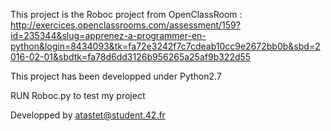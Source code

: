 This project is the Roboc project from OpenClassRoom :
http://exercices.openclassrooms.com/assessment/159?id=235344&slug=apprenez-a-programmer-en-python&login=8434093&tk=fa72e3242f7c7cdeab10cc9e2672bb0b&sbd=2016-02-01&sbdtk=fa78d6dd3126b956265a25af9b322d55

This project has been developped under Python2.7

RUN Roboc.py to test my project 

Developped by atastet@student.42.fr